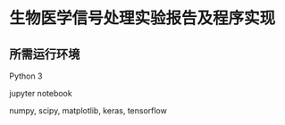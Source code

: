 # 生物医学信号处理实验报告及程序实现

## 所需运行环境

Python 3

jupyter notebook

numpy, scipy, matplotlib, keras, tensorflow